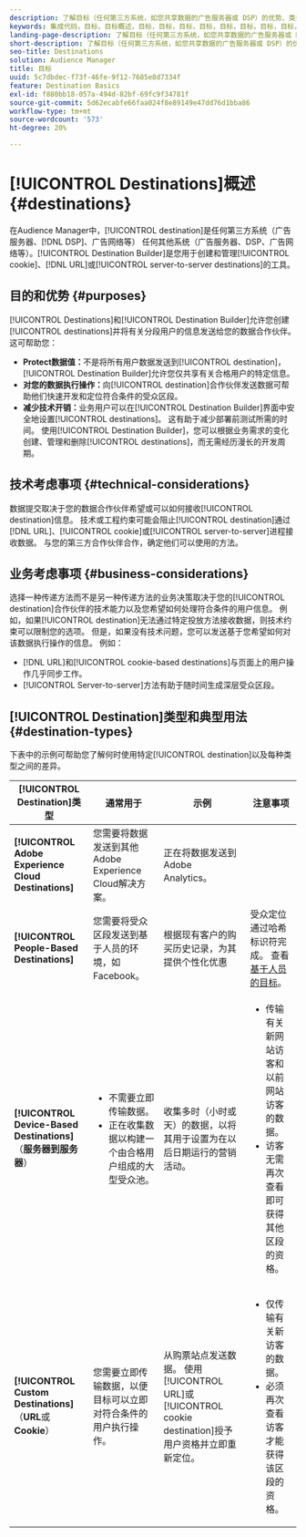 ```yaml
---
description: 了解目标（任何第三方系统，如您共享数据的广告服务器或 DSP）的优势、类型和用法。使用 Destination Builder 创建和管理 Cookie、URL 或服务器到服务器目标。
keywords: 集成代码，目标，目标概述，目标，目标，目标，目标，目标，目标，目标，目标，目标，目标，目标，目标，目标
landing-page-description: 了解目标（任何第三方系统，如您共享数据的广告服务器或 DSP）的优势、类型和用法。使用 Destination Builder 创建和管理 Cookie、URL 或服务器到服务器目标。
short-description: 了解目标（任何第三方系统，如您共享数据的广告服务器或 DSP）的优势、类型和用法。使用 Destination Builder 创建和管理 Cookie、URL 或服务器到服务器目标。
seo-title: Destinations
solution: Audience Manager
title: 目标
uuid: 5c7dbdec-f73f-46fe-9f12-7685e8d7334f
feature: Destination Basics
exl-id: f880bb18-057a-494d-82bf-69fc9f34781f
source-git-commit: 5d62ecabfe66faa024f8e89149e47dd76d1bba86
workflow-type: tm+mt
source-wordcount: '573'
ht-degree: 20%

---
```


# [!UICONTROL Destinations]概述 {#destinations}

在Audience Manager中，[!UICONTROL destination]是任何第三方系统（广告服务器、[!DNL DSP]、广告网络等） 任何其他系统（广告服务器、DSP、广告网络等）。[!UICONTROL Destination Builder]是您用于创建和管理[!UICONTROL cookie]、[!DNL URL]或[!UICONTROL server-to-server destinations]的工具。

## 目的和优势 {#purposes}

<!-- c_destinations.xml -->

[!UICONTROL Destinations]和[!UICONTROL Destination Builder]允许您创建[!UICONTROL destinations]并将有关分段用户的信息发送给您的数据合作伙伴。 这可帮助您：

* **Protect数据值：**&#x200B;不是将所有用户数据发送到[!UICONTROL destination]，[!UICONTROL Destination Builder]允许您仅共享有关合格用户的特定信息。
* **对您的数据执行操作：**&#x200B;向[!UICONTROL destination]合作伙伴发送数据可帮助他们快速开发和定位符合条件的受众区段。
* **减少技术开销：**&#x200B;业务用户可以在[!UICONTROL Destination Builder]界面中安全地设置[!UICONTROL destinations]。 这有助于减少部署前测试所需的时间。 使用[!UICONTROL Destination Builder]，您可以根据业务需求的变化创建、管理和删除[!UICONTROL destinations]，而无需经历漫长的开发周期。

## 技术考虑事项 {#technical-considerations}

<!-- destination-delivery-methods.xml -->

数据提交取决于您的数据合作伙伴希望或可以如何接收[!UICONTROL destination]信息。 技术或工程约束可能会阻止[!UICONTROL destination]通过[!DNL URL]、[!UICONTROL cookie]或[!UICONTROL server-to-server]进程接收数据。 与您的第三方合作伙伴合作，确定他们可以使用的方法。

## 业务考虑事项 {#business-considerations}

选择一种传递方法而不是另一种传递方法的业务决策取决于您的[!UICONTROL destination]合作伙伴的技术能力以及您希望如何处理符合条件的用户信息。 例如，如果[!UICONTROL destination]无法通过特定投放方法接收数据，则技术约束可以限制您的选项。 但是，如果没有技术问题，您可以发送基于您希望如何对该数据执行操作的信息。 例如：

* [!DNL URL]和[!UICONTROL cookie-based destinations]与页面上的用户操作几乎同步工作。
* [!UICONTROL Server-to-server]方法有助于随时间生成深层受众区段。

## [!UICONTROL Destination]类型和典型用法 {#destination-types}

下表中的示例可帮助您了解何时使用特定[!UICONTROL destination]以及每种类型之间的差异。

| [!UICONTROL Destination]类型 | 通常用于 | 示例 | 注意事项 |
|--- |--- |--- |--- |
| **[!UICONTROL Adobe Experience Cloud Destinations]** | 您需要将数据发送到其他Adobe Experience Cloud解决方案。 | 正在将数据发送到Adobe Analytics。 |  |
| **[!UICONTROL People-Based Destinations]** | 您需要将受众区段发送到基于人员的环境，如Facebook。 | 根据现有客户的购买历史记录，为其提供个性化优惠 | 受众定位通过哈希标识符完成。 查看[基于人员的目标](people-based-destinations-overview.md)。 |
| **[!UICONTROL Device-Based Destinations]** （**服务器到服务器**） | <ul><li>不需要立即传输数据。</li><li>正在收集数据以构建一个由合格用户组成的大型受众池。</li></ul> | 收集多时（小时或天）的数据，以将其用于设置为在以后日期运行的营销活动。 | <ul><li>传输有关新网站访客和以前网站访客的数据。 </li><li>访客无需再次查看即可获得其他区段的资格。</li></ul> |
| **[!UICONTROL Custom Destinations]** （**URL**&#x200B;或&#x200B;**Cookie**） | 您需要立即传输数据，以便目标可以立即对符合条件的用户执行操作。 | 从购票站点发送数据。 使用[!UICONTROL URL]或[!UICONTROL cookie destination]授予用户资格并立即重新定位。 | <ul><li>仅传输有关新访客的数据。 </li><li>必须再次查看访客才能获得该区段的资格。</li></ul> |
